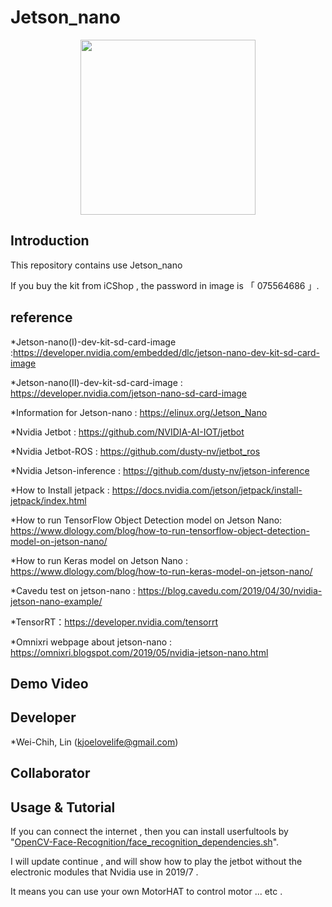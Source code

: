 # Jetson_nano

<p align="center">
  <img src="https://github.com/kjoelovelife/Jetson_nano/blob/master/icshop_jetson_nano.jpg" width="280">
</p>

## Introduction

This repository contains use Jetson_nano

If you buy the kit from iCShop , the password in image is 「 075564686 」.

## reference

*Jetson-nano(I)-dev-kit-sd-card-image :https://developer.nvidia.com/embedded/dlc/jetson-nano-dev-kit-sd-card-image

*Jetson-nano(II)-dev-kit-sd-card-image : https://developer.nvidia.com/jetson-nano-sd-card-image

*Information for Jetson-nano : https://elinux.org/Jetson_Nano

*Nvidia Jetbot : https://github.com/NVIDIA-AI-IOT/jetbot

*Nvidia Jetbot-ROS : https://github.com/dusty-nv/jetbot_ros

*Nvidia Jetson-inference : https://github.com/dusty-nv/jetson-inference

*How to Install jetpack : https://docs.nvidia.com/jetson/jetpack/install-jetpack/index.html

*How to run TensorFlow Object Detection model on Jetson Nano: https://www.dlology.com/blog/how-to-run-tensorflow-object-detection-model-on-jetson-nano/

*How to run Keras model on Jetson Nano : https://www.dlology.com/blog/how-to-run-keras-model-on-jetson-nano/

*Cavedu test on jetson-nano : https://blog.cavedu.com/2019/04/30/nvidia-jetson-nano-example/

*TensorRT：https://developer.nvidia.com/tensorrt

*Omnixri webpage about jetson-nano : https://omnixri.blogspot.com/2019/05/nvidia-jetson-nano.html

## Demo Video



## Developer

*Wei-Chih, Lin (kjoelovelife@gmail.com)

## Collaborator



## Usage & Tutorial

If you can connect the internet , then you can install userfultools by  "[OpenCV-Face-Recognition/face_recognition_dependencies.sh](https://github.com/kjoelovelife/Jetson_nano/blob/master/OpenCV-Face-Recognition/face_recognition_dependencies.sh)".

I will update continue , and will show how to play the jetbot without the electronic modules that Nvidia use in 2019/7 .

It means you can use your own MotorHAT to control motor ... etc .

